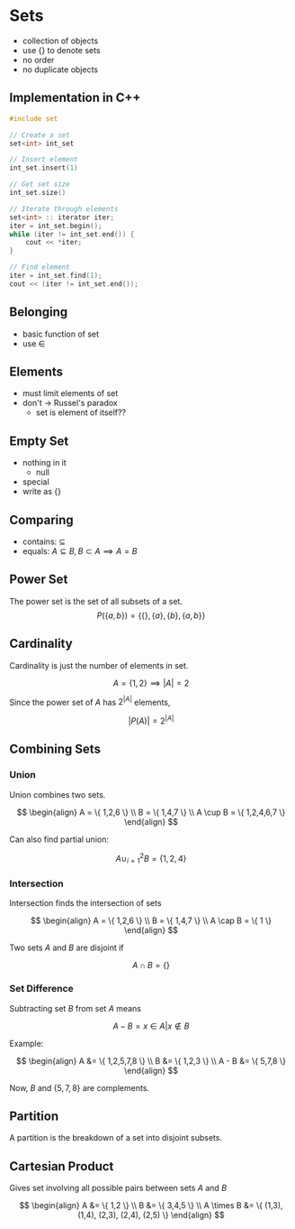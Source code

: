 # Sets

- collection of objects
- use {} to denote sets
- no order
- no duplicate objects

## Implementation in C++

```cpp
#include set

// Create a set
set<int> int_set

// Insert element
int_set.insert(1)

// Get set size
int_set.size()

// Iterate through elements
set<int> :: iterator iter;
iter = int_set.begin();
while (iter != int_set.end()) {
	cout << *iter;
}

// Find element
iter = int_set.find(1);
cout << (iter != int_set.end());

```

## Belonging

- basic function of set
- use $\in$

## Elements

- must limit elements of set
- don't -> Russel's paradox
	- set is element of itself??

## Empty Set

- nothing in it
	- null
- special
- write as {}

## Comparing 

- contains: $\subseteq$
- equals: $A \subseteq B, B \subset A \implies A = B$

## Power Set

The power set is the set of all subsets of a set.
$$
P(\{ a,b \}) = \{\{  \}, \{ a \},\{ b \},\{ a,b \}\}
$$

## Cardinality

Cardinality is just the number of elements in set.

$$
A=\{ 1,2 \} \implies |A| = 2
$$

Since the power set of $A$ has $2^{|A|}$ elements, 

$$
|P(A)| = 2^{|A|}
$$

## Combining Sets

### Union

Union combines two sets. 

$$
\begin{align}
A = \{ 1,2,6 \} \\
B = \{ 1,4,7 \} \\
A \cup B = \{ 1,2,4,6,7 \}
\end{align}
$$

Can also find partial union:

$$
A \cup_{i=1}^2 B = \{ 1,2,4 \}
$$

### Intersection

Intersection finds the intersection of sets

$$
\begin{align}
A = \{ 1,2,6 \} \\
B = \{ 1,4,7 \} \\
A \cap B = \{ 1 \}
\end{align}
$$

Two sets $A$ and $B$ are disjoint if 

$$
A \cap B = \{  \}
$$

### Set Difference

Subtracting set $B$ from set $A$ means

$$
A - B = {x \in A | x \notin B}
$$

Example:

$$
\begin{align}
A &= \{ 1,2,5,7,8 \} \\
B &= \{ 1,2,3 \} \\
A - B &= \{ 5,7,8 \}
\end{align}
$$

Now, $B$ and $\{ 5,7,8 \}$ are complements.

## Partition

A partition is the breakdown of a set into disjoint subsets.

## Cartesian Product

Gives set involving all possible pairs between sets $A$ and $B$

$$
\begin{align}
A &= \{ 1,2 \} \\
B &= \{ 3,4,5 \} \\
A \times B &= \{ (1,3), (1,4), (2,3), (2,4), (2,5) \}
\end{align}
$$